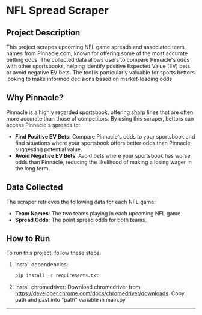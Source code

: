 # NFL Spread Scraper

## Project Description
This project scrapes upcoming NFL game spreads and associated team names from Pinnacle.com, known for offering some of the most accurate betting odds. The collected data allows users to compare Pinnacle's odds with other sportsbooks, helping identify positive Expected Value (EV) bets or avoid negative EV bets. The tool is particularly valuable for sports bettors looking to make informed decisions based on market-leading odds.

## Why Pinnacle?
Pinnacle is a highly regarded sportsbook, offering sharp lines that are often more accurate than those of competitors. By using this scraper, bettors can access Pinnacle's spreads to:
- **Find Positive EV Bets**: Compare Pinnacle's odds to your sportsbook and find situations where your sportsbook offers better odds than Pinnacle, suggesting potential value.
- **Avoid Negative EV Bets**: Avoid bets where your sportsbook has worse odds than Pinnacle, reducing the likelihood of making a losing wager in the long term.

## Data Collected
The scraper retrieves the following data for each NFL game:
- **Team Names**: The two teams playing in each upcoming NFL game.
- **Spread Odds**: The point spread odds for both teams.

## How to Run
To run this project, follow these steps:

1. Install dependencies:
    ```bash
    pip install -r requirements.txt
    ```

2. Install chromedriver:
    Download chromedriver from https://developer.chrome.com/docs/chromedriver/downloads. Copy path and past into "path" variable in main.py

---